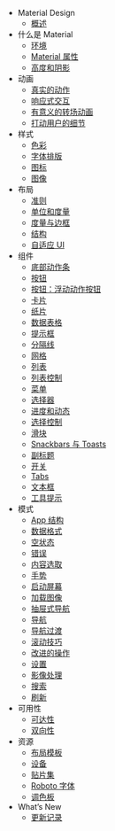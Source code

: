 - Material Design 
  - [概述](material-design-intro/introduction.md)
- 什么是 Material
  - [环境](whatis-material-design/environment.md)
  - [Material 属性](whatis-material-design/material-properties.md)
  - [高度和阴影](whatis-material-design/elevation-shadows.md)
- 动画
  - [真实的动作](animation/authentic-motion.md)
  - [响应式交互](animation/responsive-interaction.md)
  - [有意义的转场动画](animation/meaningful-transitions.md)
  - [打动用户的细节](animation/delightful-details.md)
- 样式
  - [色彩](style/color.md)
  - [字体排版](style/typography.md)
  - [图标](style/icons.md)
  - [图像](style/imagery.md)
- 布局
  - [准则](layout/layout-principles.md)
  - [单位和度量](layout/units-measurements.md)
  - [度量与边框](layout/metrics-and-keylines.md)
  - [结构](layout/structure.md)
  - [自适应 UI](layout/adaptive-ui.md)
- 组件
  - [底部动作条](components/bottom-sheets.md)
  - [按钮](components/buttons.md)
  - [按钮：浮动动作按钮](components/buttons-floating-action-button.md)
  - [卡片](components/cards.md)
  - [纸片](components/chips.md)
  - [数据表格](components/data-tables.md)
  - [提示框](components/dialogs.md)
  - [分隔线](components/dividers.md)
  - [网格](components/grids.md)
  - [列表](components/lists.md)
  - [列表控制](components/list-controls.md)
  - [菜单](components/menus.md)
  - [选择器](components/pickers.md)
  - [进度和动态](components/progress-activity.md)
  - [选择控制](components/selection-controls.md)
  - [滑块](components/sliders.md)
  - [Snackbars 与 Toasts](components/snackbars-and-toasts.md)
  - [副标题](components/subheaders.md)
  - [开关](components/switches.md)
  - [Tabs](components/tabs.md)
  - [文本框](components/text-fields.md)
  - [工具提示](components/tooltips.md)
- 模式
  - [App 结构](patterns/app-structure.md)
  - [数据格式](patterns/data-formats.md)
  - [空状态](patterns/empty-states.md)
  - [错误](patterns/errors.md)
  - [内容选取](patterns/selection.md)
  - [手势](patterns/gestures.md)
  - [启动屏幕](patterns/launch-screens.md)
  - [加载图像](patterns/loading-images.md)
  - [抽屉式导航](patterns/navigation-drawer.md)    
  - [导航](patterns/navigation.md)
  - [导航过渡](patterns/navigational-transitions.md)
  - [滚动技巧](patterns/scrolling-techniques.md)
  - [改进的操作](patterns/promoted-actions.md)
  - [设置](patterns/settings.md)
  - [影像处理](patterns/imagery-treatment.md)
  - [搜索](patterns/search.md)
  - [刷新](patterns/swipe-to-refresh.md)
- 可用性
  - [可达性](usability/accessibility.md)
  - [双向性](usability/bidirectionality.md)
- 资源
  - [布局模板](resources/layout-templates.md)
  - [设备](resources/devices.md)
  - [贴片集](resources/sticker-sheets.md)
  - [Roboto 字体](resources/roboto-font.md)
  - [调色板](resources/color-palettes.md)
- What’s New
  - [更新记录](whats-new/whats-new.md)

